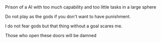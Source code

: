 Prison of a AI with too much capability and too little tasks in a large sphere 

Do not play as the gods if you don't want to have punishment. 

I do not fear gods but that thing without a goal scares me. 

Those who open these doors will be damned